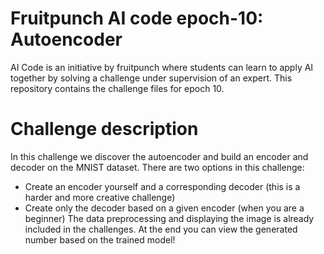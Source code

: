 # Fruitpunch AI code epoch-10: Autoencoder
AI Code is an initiative by fruitpunch where students can learn to apply AI together by solving a challenge under supervision of an expert. This repository contains the challenge files for epoch 10.
# Challenge description
In this challenge we discover the autoencoder and build an encoder and decoder on the MNIST dataset.
There are two options in this challenge:
 - Create an encoder yourself and a corresponding decoder (this is a harder and more creative challenge)
 - Create only the decoder based on a given encoder (when you are a beginner)
The data preprocessing and displaying the image is already included in the challenges. At the end you can view the generated number based on the trained model!

